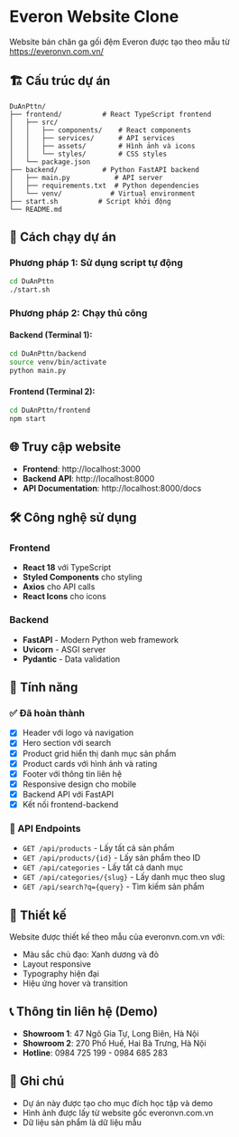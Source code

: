 # Everon Website Clone

Website bán chăn ga gối đệm Everon được tạo theo mẫu từ https://everonvn.com.vn/

## 🏗️ Cấu trúc dự án

```
DuAnPttn/
├── frontend/          # React TypeScript frontend
│   ├── src/
│   │   ├── components/    # React components
│   │   ├── services/      # API services
│   │   ├── assets/        # Hình ảnh và icons
│   │   └── styles/        # CSS styles
│   └── package.json
├── backend/           # Python FastAPI backend
│   ├── main.py           # API server
│   ├── requirements.txt  # Python dependencies
│   └── venv/            # Virtual environment
├── start.sh          # Script khởi động
└── README.md
```

## 🚀 Cách chạy dự án

### Phương pháp 1: Sử dụng script tự động
```bash
cd DuAnPttn
./start.sh
```

### Phương pháp 2: Chạy thủ công

#### Backend (Terminal 1):
```bash
cd DuAnPttn/backend
source venv/bin/activate
python main.py
```

#### Frontend (Terminal 2):
```bash
cd DuAnPttn/frontend
npm start
```

## 🌐 Truy cập website

- **Frontend**: http://localhost:3000
- **Backend API**: http://localhost:8000
- **API Documentation**: http://localhost:8000/docs

## 🛠️ Công nghệ sử dụng

### Frontend
- **React 18** với TypeScript
- **Styled Components** cho styling
- **Axios** cho API calls
- **React Icons** cho icons

### Backend
- **FastAPI** - Modern Python web framework
- **Uvicorn** - ASGI server
- **Pydantic** - Data validation

## 📱 Tính năng

### ✅ Đã hoàn thành
- [x] Header với logo và navigation
- [x] Hero section với search
- [x] Product grid hiển thị danh mục sản phẩm
- [x] Product cards với hình ảnh và rating
- [x] Footer với thông tin liên hệ
- [x] Responsive design cho mobile
- [x] Backend API với FastAPI
- [x] Kết nối frontend-backend

### 🔄 API Endpoints

- `GET /api/products` - Lấy tất cả sản phẩm
- `GET /api/products/{id}` - Lấy sản phẩm theo ID
- `GET /api/categories` - Lấy tất cả danh mục
- `GET /api/categories/{slug}` - Lấy danh mục theo slug
- `GET /api/search?q={query}` - Tìm kiếm sản phẩm

## 🎨 Thiết kế

Website được thiết kế theo mẫu của everonvn.com.vn với:
- Màu sắc chủ đạo: Xanh dương và đỏ
- Layout responsive
- Typography hiện đại
- Hiệu ứng hover và transition

## 📞 Thông tin liên hệ (Demo)

- **Showroom 1**: 47 Ngô Gia Tự, Long Biên, Hà Nội
- **Showroom 2**: 270 Phố Huế, Hai Bà Trưng, Hà Nội
- **Hotline**: 0984 725 199 - 0984 685 283

## 📝 Ghi chú

- Dự án này được tạo cho mục đích học tập và demo
- Hình ảnh được lấy từ website gốc everonvn.com.vn
- Dữ liệu sản phẩm là dữ liệu mẫu